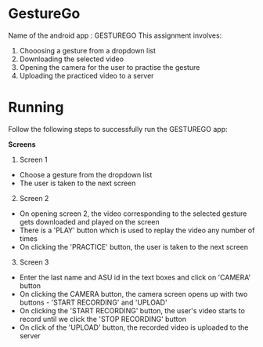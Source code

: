 # GestureGo

Name of the android app : GESTUREGO
This assignment involves:
1. Chooosing a gesture from a dropdown list
2. Downloading the selected video 
3. Opening the camera for the user to practise the gesture  
4. Uploading the practiced video to a server
 
# Running 

Follow the following steps to successfully run the GESTUREGO app:

  **Screens**
  1. Screen 1
  * Choose a gesture from the dropdown list
  * The user is taken to the next screen
 
  2. Screen 2
  * On opening screen 2, the video corresponding to the selected gesture gets downloaded and played on the screen
  * There is a 'PLAY' button which is used to replay the video any number of times
  * On clicking  the 'PRACTICE' button, the user is taken to the next screen
  
  3. Screen 3
  * Enter the last name and ASU id in the text boxes and click on 'CAMERA' button
  * On clicking the CAMERA button, the camera screen opens up with two buttons - 'START RECORDING' and 'UPLOAD'
  * On clicking the 'START RECORDING' button, the user's video starts to record until we click the 'STOP RECORDING' button
  * On click of the 'UPLOAD' button, the recorded video is uploaded to the server
  
